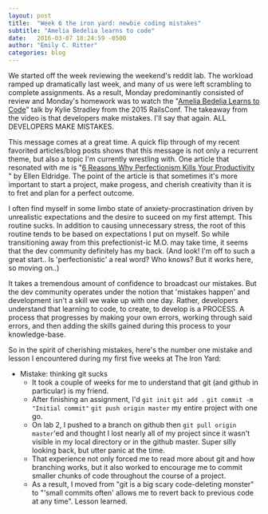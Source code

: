 ```yaml
---
layout: post
title:  "Week 6 the iron yard: newbie coding mistakes"
subtitle: "Amelia Bedelia learns to code"
date:   2016-03-07 18:24:59 -0500
author: "Emily C. Ritter"
categories: blog
---
```

We started off the week reviewing the weekend's reddit lab. The workload ramped up dramatically last week, and many of us were left scrambling to complete assignments. As a result, Monday predominantly consisted of review and Monday's homework was to watch the "[Amelia Bedelia Learns to Code](http://confreaks.tv/videos/railsconf2015-amelia-bedelia-learns-to-code)" talk by Kylie Stradley from the 2015 RailsConf.  The takeaway from the video is that developers make mistakes. I'll say that again. ALL DEVELOPERS MAKE MISTAKES.

This message comes at a great time. A quick flip through of my recent favorited articles/blog posts shows that this message is not only a recurrent theme, but also a topic I'm currently wrestling with. One article that resonated with me is "[6 Reasons Why Perfectionism Kills Your Productivity
](http://www.lifehack.org/articles/productivity/6-reasons-why-perfectionism-kills-your-productivity.html)" by Ellen Eldridge. The point of the article is that sometimes it's more important to start a project, make progess, and cherish creativity than it is to fret and plan for a perfect outcome.


I often find myself in some limbo state of anxiety-procrastination driven by unrealistic expectations and the desire to suceed on my first attempt. This routine sucks. In addition to causing unnecessary stress, the root of this routine tends to be based on expectations I put on myself. So while transitioning away from this prefectionist-ic M.O. may take time, it seems that the dev community definitely has my back. (And look! I'm off to such a great start.. Is 'perfectionistic' a real word? Who knows? But it works here, so moving on..)

It takes a tremendous amount of confidence to broadcast our mistakes. But the dev community operates under the notion that 'mistakes happen' and development isn't a skill we wake up with one day. Rather, developers understand that learning to code, to create, to develop is a PROCESS. A process that progresses by making your own errors, working through said errors, and then adding the skills gained during this process to your knowledge-base.

So in the spirit of cherishing mistakes, here's the number one mistake and lesson I encountered during my first five weeks at The Iron Yard:

* Mistake: thinking git sucks
  * It took a couple of weeks for me to understand that git (and github in particular) is my friend.
  * After finishing an assignment, I'd `git init` `git add .` `git commit -m "Initial commit"` `git push origin master` my entire project with one go.
  * On lab 2, I pushed to a branch on github then `git pull origin master`'ed and thought I lost nearly all of my project since it wasn't visible in my local directory or in the github master. Super silly looking back, but utter panic at the time.
  * That experience not only forced me to read more about git and how branching works, but it also worked to encourage me to commit smaller chunks of code throughout the course of a project.
  * As a result, I moved from "git is a big scary code-deleting monster" to "'small commits often' allows me to revert back to previous code at any time". Lesson learned.
